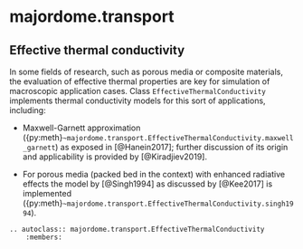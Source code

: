 # majordome.transport

## Effective thermal conductivity

In some fields of research, such as porous media or composite materials, the evaluation of effective thermal properties are key for simulation of macroscopic application cases. Class `EffectiveThermalConductivity`  implements thermal conductivity models for this sort of applications, including:

- Maxwell-Garnett approximation ({py:meth}`~majordome.transport.EffectiveThermalConductivity.maxwell_garnett`) as exposed in [@Hanein2017]; further discussion of its origin and applicability is provided by [@Kiradjiev2019].

- For porous media (packed bed in the context) with enhanced radiative effects the model by [@Singh1994] as discussed by [@Kee2017] is implemented  ({py:meth}`~majordome.transport.EffectiveThermalConductivity.singh1994`).

```{eval-rst}
.. autoclass:: majordome.transport.EffectiveThermalConductivity
    :members:
```
